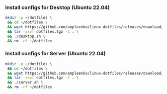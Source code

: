 ### Install configs for Desktop (Ubuntu 22.04)

```bash
mkdir -p ~/dotfiles \
 && cd ~/dotfiles \
 && wget https://github.com/anpleenko/linux-dotfiles/releases/download/v26-03-2024-10h-35m-57s/dotfiles.tgz \
 && tar -zxvf dotfiles.tgz -C . \
 && ./desktop.sh \
 && rm -rf ~/dotfiles
```

### Install configs for Server (Ubuntu 22.04)

```bash
mkdir -p ~/dotfiles \
 && cd ~/dotfiles \
 && wget https://github.com/anpleenko/linux-dotfiles/releases/download/v26-03-2024-10h-35m-57s/dotfiles.tgz \
 && tar -zxvf dotfiles.tgz -C . \
 && ./server.sh \
 && rm -rf ~/dotfiles
```
